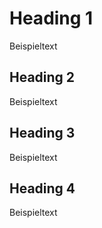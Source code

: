 # Heading 1
Beispieltext
## Heading 2
Beispieltext
## Heading 3
Beispieltext
## Heading 4
Beispieltext
